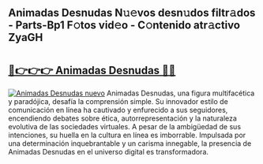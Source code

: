 ## Animadas Desnudas N𝚞𝚎vos desn𝚞dos filtr𝚊dos - Parts-Bp1 F𝚘tos vid𝚎o - C𝚘ntenido atr𝚊ctivo ZyaGH

# <h2><a href="http://mb9koy.tromn.icu/?c=Animadas+Desnudas">🔗👉👉👉 Animadas Desnudas 🔗🔗</a></h2>

[![Animadas Desnudas nuevo](https://i.imgur.com/pEAQMta.gif)](http://mb9koy.tromn.icu/?c=Animadas+Desnudas)
Animadas Desnudas, una figura multifacética y paradójica, desafía la comprensión simple. Su innovador estilo de comunicación en línea ha cautivado y enfurecido a sus seguidores, encendiendo debates sobre ética, autorrepresentación y la naturaleza evolutiva de las sociedades virtuales. A pesar de la ambigüedad de sus intenciones, su huella en la cultura en línea es imborrable. Impulsada por una determinación inquebrantable y un carisma innegable, la presencia de Animadas Desnudas en el universo digital es transformadora.

